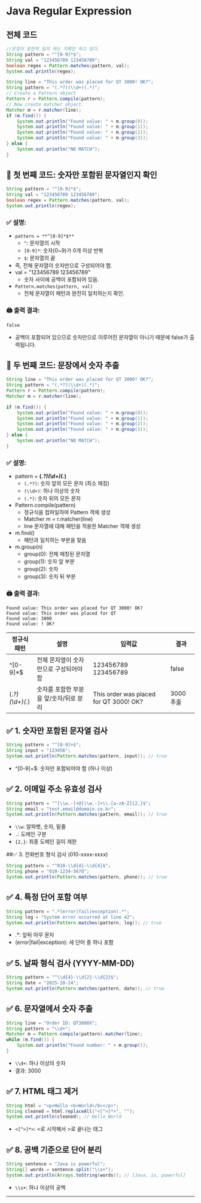 # Java Regular Expression

## 전체 코드
```java
//문장이 완전히 일치 하는 지확인 하고 있다.       
String pattern = "^[0-9]*$";
String val = "123456789 123456789";
boolean regex = Pattern.matches(pattern, val);
System.out.println(regex);

String line = "This order was placed for QT 3000! OK?";
String pattern = "(.*?)(\\d+)(.*)";
// Create a Pattern object
Pattern r = Pattern.compile(pattern);
// Now create matcher object.
Matcher m = r.matcher(line);
if (m.find()) {
    System.out.println("Found value: " + m.group(0));
    System.out.println("Found value: " + m.group(1));
    System.out.println("Found value: " + m.group(2));
    System.out.println("Found value: " + m.group(3));
} else {
    System.out.println("NO MATCH");
}
```

## 🔹 첫 번째 코드: 숫자만 포함된 문자열인지 확인
```java
String pattern = "^[0-9]*$";
String val = "123456789 123456789";
boolean regex = Pattern.matches(pattern, val);
System.out.println(regex);
```

### ✅ 설명:
- `pattern = **^[0-9]*$**`
    - `^`: 문자열의 시작
    - `[0-9]*`: 숫자(0~9)가 0개 이상 반복
    - `$`: 문자열의 끝
- 즉, 전체 문자열이 숫자만으로 구성되어야 함.
- val = "123456789 123456789"
    - 숫자 사이에 공백이 포함되어 있음.
- `Pattern.matches(pattern, val)`
    - 전체 문자열이 패턴과 완전히 일치하는지 확인.
### 🖨️ 출력 결과:
```
false
```
- 공백이 포함되어 있으므로 숫자만으로 이루어진 문자열이 아니기 때문에 false가 출력됩니다.


## 🔹 두 번째 코드: 문장에서 숫자 추출
```java
String line = "This order was placed for QT 3000! OK?";
String pattern = "(.*?)(\\d+)(.*)";
Pattern r = Pattern.compile(pattern);
Matcher m = r.matcher(line);

if (m.find()) {
    System.out.println("Found value: " + m.group(0));
    System.out.println("Found value: " + m.group(1));
    System.out.println("Found value: " + m.group(2));
    System.out.println("Found value: " + m.group(3));
} else {
    System.out.println("NO MATCH");
}
```

### ✅ 설명:
- pattern = **(.*?)(\\d+)(.*)**
    - `(.*?)`: 숫자 앞의 모든 문자 (최소 매칭)
    - `(\\d+)`: 하나 이상의 숫자
    - `(.*)`: 숫자 뒤의 모든 문자
- Pattern.compile(pattern)
    - 정규식을 컴파일하여 Pattern 객체 생성
    - Matcher m = r.matcher(line)
    - line 문자열에 대해 패턴을 적용한 Matcher 객체 생성
- m.find()
    - 패턴과 일치하는 부분을 찾음
- m.group(n)
    - group(0): 전체 매칭된 문자열
    - group(1): 숫자 앞 부분
    - group(2): 숫자
    - group(3): 숫자 뒤 부분
### 🖨️ 출력 결과:
```
Found value: This order was placed for QT 3000! OK?
Found value: This order was placed for QT 
Found value: 3000
Found value: ! OK?
```

| 정규식 패턴             | 설명                                      | 입력값                              | 결과     |
|------------------------|-------------------------------------------|-------------------------------------|----------|
| ^[0-9]*$               | 전체 문자열이 숫자만으로 구성되어야 함     | 123456789 123456789                 | false    |
| (.*?)(\\d+)(.*)        | 숫자를 포함한 부분을 앞/숫자/뒤로 분리     | This order was placed for QT 3000! OK? | 3000 추출 |


## ✅ 1. 숫자만 포함된 문자열 검사
```java
String pattern = "^[0-9]+$";
String input = "123456";
System.out.println(Pattern.matches(pattern, input)); // true
```

- ^[0-9]+$: 숫자만 포함되어야 함 (하나 이상)

## ✅ 2. 이메일 주소 유효성 검사
```java
String pattern = "^[\\w.-]+@[\\w.-]+\\.[a-zA-Z]{2,}$";
String email = "test.email@domain.co.kr";
System.out.println(Pattern.matches(pattern, email)); // true
```
- `\\w`: 알파벳, 숫자, 밑줄
- `.`: 도메인 구분
- `{2,}`: 최종 도메인 길이 제한

##✅ 3. 전화번호 형식 검사 (010-xxxx-xxxx)
```java
String pattern = "^010-\\d{4}-\\d{4}$";
String phone = "010-1234-5678";
System.out.println(Pattern.matches(pattern, phone)); // true
```


## ✅ 4. 특정 단어 포함 여부
```java
String pattern = ".*(error|fail|exception).*";
String log = "System error occurred at line 42";
System.out.println(Pattern.matches(pattern, log)); // true
```
- .*: 앞뒤 아무 문자
- (error|fail|exception): 세 단어 중 하나 포함

## ✅ 5. 날짜 형식 검사 (YYYY-MM-DD)
```java
String pattern = "^\\d{4}-\\d{2}-\\d{2}$";
String date = "2025-10-24";
System.out.println(Pattern.matches(pattern, date)); // true
```


## ✅ 6. 문자열에서 숫자 추출
```java
String line = "Order ID: QT3000X";
String pattern = "\\d+";
Matcher m = Pattern.compile(pattern).matcher(line);
while (m.find()) {
    System.out.println("Found number: " + m.group());
}
```

- `\\d+`: 하나 이상의 숫자
- 결과: 3000

## ✅ 7. HTML 태그 제거
```java
String html = "<p>Hello <b>World</b></p>";
String cleaned = html.replaceAll("<[^>]*>", "");
System.out.println(cleaned); // Hello World
```

- `<[^>]*>`: <로 시작해서 >로 끝나는 태그

## ✅ 8. 공백 기준으로 단어 분리
```java
String sentence = "Java is powerful";
String[] words = sentence.split("\\s+");
System.out.println(Arrays.toString(words)); // [Java, is, powerful]
```

- `\\s+`: 하나 이상의 공백

---

